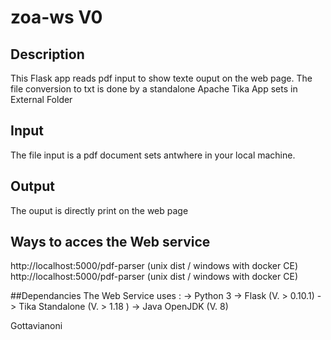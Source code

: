 # zoa-ws V0

## Description 
This Flask app reads pdf input to show texte ouput on the web page.
The file conversion to txt is done by a standalone Apache Tika App sets in External Folder

## Input
The file input is a pdf document sets antwhere in your local machine.

## Output
The ouput is directly print on the web page

## Ways to acces the Web service
http://localhost:5000/pdf-parser (unix dist / windows with docker CE)
http://localhost:5000/pdf-parser (unix dist / windows with docker CE)

##Dependancies
The Web Service uses :
  -> Python 3
  -> Flask (V. > 0.10.1)
  -> Tika Standalone (V. > 1.18 )
  -> Java OpenJDK (V. 8)


Gottavianoni
